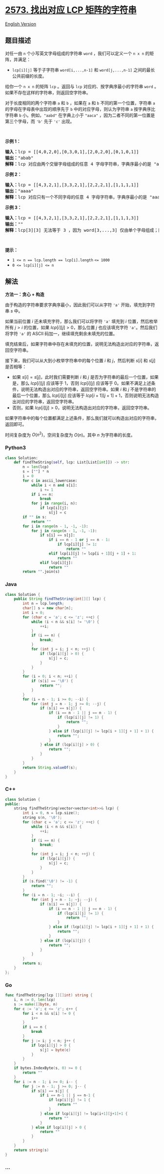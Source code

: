 # [2573. 找出对应 LCP 矩阵的字符串](https://leetcode.cn/problems/find-the-string-with-lcp)

[English Version](/solution/2500-2599/2573.Find%20the%20String%20with%20LCP/README_EN.md)

## 题目描述

<!-- 这里写题目描述 -->

<p>对任一由 <code>n</code> 个小写英文字母组成的字符串 <code>word</code> ，我们可以定义一个 <code>n x n</code> 的矩阵，并满足：</p>

<ul>
	<li><code>lcp[i][j]</code> 等于子字符串&nbsp;<code>word[i,...,n-1]</code> 和 <code>word[j,...,n-1]</code> 之间的最长公共前缀的长度。</li>
</ul>

<p>给你一个 <code>n x n</code> 的矩阵 <code>lcp</code> 。返回与 <code>lcp</code> 对应的、按字典序最小的字符串&nbsp;<code>word</code> 。如果不存在这样的字符串，则返回空字符串。</p>

<p>对于长度相同的两个字符串 <code>a</code> 和 <code>b</code> ，如果在 <code>a</code> 和 <code>b</code> 不同的第一个位置，字符串 <code>a</code> 的字母在字母表中出现的顺序先于 <code>b</code> 中的对应字母，则认为字符串 <code>a</code> 按字典序比字符串 <code>b</code> 小。例如，<code>"aabd"</code> 在字典上小于 <code>"aaca"</code> ，因为二者不同的第一位置是第三个字母，而&nbsp;<code>'b'</code> 先于 <code>'c'</code> 出现。</p>

<p>&nbsp;</p>

<p><strong>示例 1：</strong></p>

<pre>
<strong>输入：</strong>lcp = [[4,0,2,0],[0,3,0,1],[2,0,2,0],[0,1,0,1]]
<strong>输出：</strong>"abab"
<strong>解释：</strong>lcp 对应由两个交替字母组成的任意 4 字母字符串，字典序最小的是 "abab" 。
</pre>

<p><strong>示例 2：</strong></p>

<pre>
<strong>输入：</strong>lcp = [[4,3,2,1],[3,3,2,1],[2,2,2,1],[1,1,1,1]]
<strong>输出：</strong>"aaaa"
<strong>解释：</strong>lcp 对应只有一个不同字母的任意 4 字母字符串，字典序最小的是 "aaaa" 。 
</pre>

<p><strong>示例 3：</strong></p>

<pre>
<strong>输入：</strong>lcp = [[4,3,2,1],[3,3,2,1],[2,2,2,1],[1,1,1,3]]
<strong>输出：</strong>""
<strong>解释：</strong>lcp[3][3] 无法等于 3 ，因为 word[3,...,3] 仅由单个字母组成；因此，不存在答案。
</pre>

<p>&nbsp;</p>

<p><strong>提示：</strong></p>

<ul>
	<li><code>1 &lt;= n ==&nbsp;</code><code>lcp.length == </code><code>lcp[i].length</code>&nbsp;<code>&lt;= 1000</code></li>
	<li><code><font face="monospace">0 &lt;= lcp[i][j] &lt;= n</font></code></li>
</ul>

## 解法

<!-- 这里可写通用的实现逻辑 -->

**方法一：贪心 + 构造**

由于构造的字符串要求字典序最小，因此我们可以从字符 `'a'` 开始，填充到字符串 $s$ 中。

如果当前位置 $i$ 还未填充字符，那么我们可以将字符 `'a'` 填充到 $i$ 位置，然后枚举所有 $j \gt i$ 的位置，如果 $lcp[i][j] \gt 0$，那么位置 $j$ 也应该填充字符 `'a'`。然后我们将字符 `'a'` 的 ASCII 码加一，继续填充剩余未填充的位置。

填充结束后，如果字符串中存在未填充的位置，说明无法构造出对应的字符串，返回空字符串。

接下来，我们可以从大到小枚举字符串中的每个位置 $i$ 和 $j$，然后判断 $s[i]$ 和 $s[j]$ 是否相等：

-   如果 $s[i] = s[j]$，此时我们需要判断 $i$ 和 $j$ 是否为字符串的最后一个位置，如果是，那么 $lcp[i][j]$ 应该等于 $1$，否则 $lcp[i][j]$ 应该等于 $0$。如果不满足上述条件，说明无法构造出对应的字符串，返回空字符串。如果 $i$ 和 $j$ 不是字符串的最后一个位置，那么 $lcp[i][j]$ 应该等于 $lcp[i + 1][j + 1] + 1$，否则说明无法构造出对应的字符串，返回空字符串。
-   否则，如果 $lcp[i][j] \gt 0$，说明无法构造出对应的字符串，返回空字符串。

如果字符串中的每个位置都满足上述条件，那么我们就可以构造出对应的字符串，返回即可。

时间复杂度为 $O(n^2)$，空间复杂度为 $O(n)$。其中 $n$ 为字符串的长度。

<!-- tabs:start -->

### **Python3**

<!-- 这里可写当前语言的特殊实现逻辑 -->

```python
class Solution:
    def findTheString(self, lcp: List[List[int]]) -> str:
        n = len(lcp)
        s = [""] * n
        i = 0
        for c in ascii_lowercase:
            while i < n and s[i]:
                i += 1
            if i == n:
                break
            for j in range(i, n):
                if lcp[i][j]:
                    s[j] = c
        if "" in s:
            return ""
        for i in range(n - 1, -1, -1):
            for j in range(n - 1, -1, -1):
                if s[i] == s[j]:
                    if i == n - 1 or j == n - 1:
                        if lcp[i][j] != 1:
                            return ""
                    elif lcp[i][j] != lcp[i + 1][j + 1] + 1:
                        return ""
                elif lcp[i][j]:
                    return ""
        return "".join(s)
```

### **Java**

<!-- 这里可写当前语言的特殊实现逻辑 -->

```java
class Solution {
    public String findTheString(int[][] lcp) {
        int n = lcp.length;
        char[] s = new char[n];
        int i = 0;
        for (char c = 'a'; c <= 'z'; ++c) {
            while (i < n && s[i] != '\0') {
                ++i;
            }
            if (i == n) {
                break;
            }
            for (int j = i; j < n; ++j) {
                if (lcp[i][j] > 0) {
                    s[j] = c;
                }
            }
        }
        for (i = 0; i < n; ++i) {
            if (s[i] == '\0') {
                return "";
            }
        }
        for (i = n - 1; i >= 0; --i) {
            for (int j = n - 1; j >= 0; --j) {
                if (s[i] == s[j]) {
                    if (i == n - 1 || j == n - 1) {
                        if (lcp[i][j] != 1) {
                            return "";
                        }
                    } else if (lcp[i][j] != lcp[i + 1][j + 1] + 1) {
                        return "";
                    }
                } else if (lcp[i][j] > 0) {
                    return "";
                }
            }
        }
        return String.valueOf(s);
    }
}
```

### **C++**

```cpp
class Solution {
public:
    string findTheString(vector<vector<int>>& lcp) {
        int i = 0, n = lcp.size();
        string s(n, '\0');
        for (char c = 'a'; c <= 'z'; ++c) {
            while (i < n && s[i]) {
                ++i;
            }
            if (i == n) {
                break;
            }
            for (int j = i; j < n; ++j) {
                if (lcp[i][j]) {
                    s[j] = c;
                }
            }
        }
        if (s.find('\0') != -1) {
            return "";
        }
        for (i = n - 1; ~i; --i) {
            for (int j = n - 1; ~j; --j) {
                if (s[i] == s[j]) {
                    if (i == n - 1 || j == n - 1) {
                        if (lcp[i][j] != 1) {
                            return "";
                        }
                    } else if (lcp[i][j] != lcp[i + 1][j + 1] + 1) {
                        return "";
                    }
                } else if (lcp[i][j]) {
                    return "";
                }
            }
        }
        return s;
    }
};
```

### **Go**

```go
func findTheString(lcp [][]int) string {
	i, n := 0, len(lcp)
	s := make([]byte, n)
	for c := 'a'; c <= 'z'; c++ {
		for i < n && s[i] != 0 {
			i++
		}
		if i == n {
			break
		}
		for j := i; j < n; j++ {
			if lcp[i][j] > 0 {
				s[j] = byte(c)
			}
		}
	}
	if bytes.IndexByte(s, 0) >= 0 {
		return ""
	}
	for i := n - 1; i >= 0; i-- {
		for j := n - 1; j >= 0; j-- {
			if s[i] == s[j] {
				if i == n-1 || j == n-1 {
					if lcp[i][j] != 1 {
						return ""
					}
				} else if lcp[i][j] != lcp[i+1][j+1]+1 {
					return ""
				}
			} else if lcp[i][j] > 0 {
				return ""
			}
		}
	}
	return string(s)
}
```

### **...**

```

```

<!-- tabs:end -->
